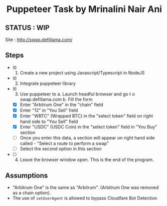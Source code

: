 # **<div align="center">Puppeteer Task by Mrinalini Nair Ani</div>**  

## STATUS : WIP
Site : http://swap.defillama.com/

## Steps 
- [x] 1. Create a new project using Javascript/Typescript in NodeJS
- [x] 2. Integrate puppeteer library
- [x] 3. Use puppeteer to
a. Launch headful browser and go t o swap.defillama.com
b. Fill the form
  - [x] Enter "Arbitrum One" in the "chain" field
  - [x] Enter "12" in "You Sell" field
  - [x] Enter "WBTC" (Wrapped BTC) in the "select token" field on right hand side to "You Sell" field
  - [x] Enter "USDC" (USDC Coin) in the "select token" field in "You Buy" section
  - [ ] Once you enter this data, a section will appear on right hand side called - "Select a route to perform a swap"
  - [ ] Select the second option in this section
- [ ] 4. Leave the browser window open. This is the end of the program.

## Assumptions
- "Arbitrum One" is the same as "Arbitrum". (Arbitrum One was removed as a chain option).
- The use of `setUserAgent` is allowed to bypass Cloudfare Bot Detection
